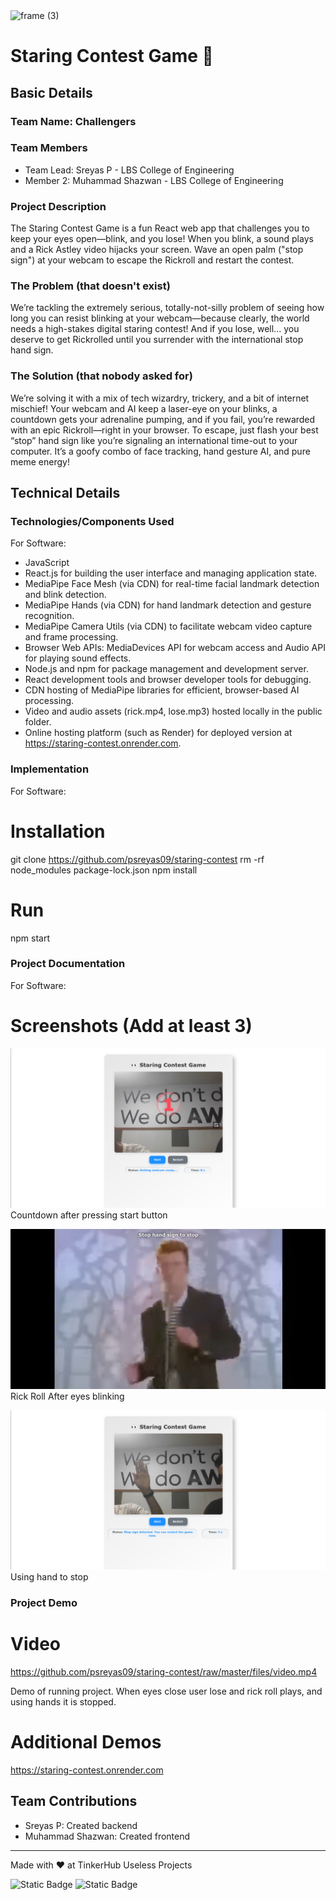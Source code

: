 <img width="3188" height="1202" alt="frame (3)" src="https://github.com/user-attachments/assets/517ad8e9-ad22-457d-9538-a9e62d137cd7" />


# Staring Contest Game 🎯


## Basic Details
### Team Name: Challengers


### Team Members
- Team Lead: Sreyas P - LBS College of Engineering
- Member 2: Muhammad Shazwan - LBS College of Engineering

### Project Description
The Staring Contest Game is a fun React web app that challenges you to keep your eyes open—blink, and you lose! When you blink, a sound plays and a Rick Astley video hijacks your screen. Wave an open palm ("stop sign") at your webcam to escape the Rickroll and restart the contest.


### The Problem (that doesn't exist)
We’re tackling the extremely serious, totally-not-silly problem of seeing how long you can resist blinking at your webcam—because clearly, the world needs a high-stakes digital staring contest! And if you lose, well... you deserve to get Rickrolled until you surrender with the international stop hand sign.

### The Solution (that nobody asked for)
We’re solving it with a mix of tech wizardry, trickery, and a bit of internet mischief! Your webcam and AI keep a laser-eye on your blinks, a countdown gets your adrenaline pumping, and if you fail, you’re rewarded with an epic Rickroll—right in your browser. To escape, just flash your best “stop” hand sign like you’re signaling an international time-out to your computer. It’s a goofy combo of face tracking, hand gesture AI, and pure meme energy!

## Technical Details
### Technologies/Components Used
For Software:
- JavaScript 
- React.js for building the user interface and managing application state.
- MediaPipe Face Mesh (via CDN) for real-time facial landmark detection and blink detection.
- MediaPipe Hands (via CDN) for hand landmark detection and gesture recognition.
- MediaPipe Camera Utils (via CDN) to facilitate webcam video capture and frame processing.
- Browser Web APIs: MediaDevices API for webcam access and Audio API for playing sound effects.
- Node.js and npm for package management and development server.
- React development tools and browser developer tools for debugging.
- CDN hosting of MediaPipe libraries for efficient, browser-based AI processing.
- Video and audio assets (rick.mp4, lose.mp3) hosted locally in the public folder.
- Online hosting platform (such as Render) for deployed version at https://staring-contest.onrender.com.

### Implementation
For Software:
# Installation
git clone https://github.com/psreyas09/staring-contest
rm -rf node_modules package-lock.json
npm install

# Run
npm start

### Project Documentation
For Software:

# Screenshots (Add at least 3)
![Screenshot 1](https://raw.githubusercontent.com/psreyas09/staring-contest/master/files/1.png)
Countdown after pressing start button

![Screenshot 2](https://raw.githubusercontent.com/psreyas09/staring-contest/master/files/2.png)
Rick Roll After eyes blinking

![Screenshot 3](https://raw.githubusercontent.com/psreyas09/staring-contest/master/files/3.png)
Using hand to stop


### Project Demo
# Video
https://github.com/psreyas09/staring-contest/raw/master/files/video.mp4

Demo of running project. When eyes close user lose and rick roll plays, and using hands it is stopped.

# Additional Demos
https://staring-contest.onrender.com

## Team Contributions
- Sreyas P: Created backend
- Muhammad Shazwan: Created frontend

---
Made with ❤️ at TinkerHub Useless Projects 

![Static Badge](https://img.shields.io/badge/TinkerHub-24?color=%23000000&link=https%3A%2F%2Fwww.tinkerhub.org%2F)
![Static Badge](https://img.shields.io/badge/UselessProjects--25-25?link=https%3A%2F%2Fwww.tinkerhub.org%2Fevents%2FQ2Q1TQKX6Q%2FUseless%2520Projects)



